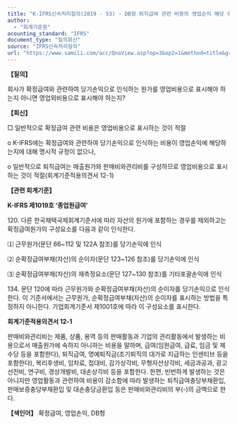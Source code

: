 ```yaml
---
title: "K-IFRS신속처리질의(2019 - 53) - DB형 퇴직급여 관련 비용의 영업손익 해당 여부"
author:
  - "회계기준원"
acounting_standard: "IFRS"
document_type: "질의회신"
source: "IFRS신속처리질의"
url: "https://www.samili.com/acc/QnaView.asp?op=3&op2=1&method=title&group=2124-15;1&orgcode=3&searchword=&page=38&code=K%2DIFRS%EC%8B%A0%EC%86%8D%EC%B2%98%EB%A6%AC%EC%A7%88%EC%9D%98%2D53%3A201904"
---
```

**【질의】**

  

회사가 확정급여와 관련하여 당기손익으로 인식하는 원가를 영업비용으로 표시해야 하는지 아니면 영업외비용으로 표시해야 하는지?

  
  

**【회신】**

  

□ 일반적으로 확정급여 관련 비용은 영업비용으로 표시하는 것이 적절

  

o K-IFRS에는 확정급여와 관련하여 당기손익으로 인식하는 비용이 영업손익에 해당하는지에 대해 명시적 규정이 없으나,

  

o 일반적으로 퇴직급여는 매출원가와 판매비와관리비를 구성하므로 영업비용으로 표시하는 것이 적절(회계기준적용의견서 12-1)

  
  

**【관련 회계기준】**

  

**K-IFRS 제1019호 ‘종업원급여’**

  

120\. 다른 한국채택국제회계기준서에 따라 자산의 원가에 포함하는 경우를 제외하고는 확정급여원가의 구성요소를 다음과 같이 인식한다.

⑴ 근무원가(문단 66~112 및 122A 참조)를 당기손익에 인식

⑵ 순확정급여부채(자산)의 순이자(문단 123~126 참조)를 당기손익에 인식

⑶ 순확정급여부채(자산)의 재측정요소(문단 127~130 참조)를 기타포괄손익에 인식

  

134\. 문단 120에 따라 근무원가와 순확정급여부채(자산)의 순이자를 당기손익으로 인식한다. 이 기준서에서는 근무원가, 순확정급여부채(자산)의 순이자를 표시하는 방법을 특정하지 아니한다. 기업회계기준서 제1001호에 따라 이 구성요소를 표시한다.

  

**회계기준적용의견서 12-1**

  

판매비와관리비는 제품, 상품, 용역 등의 판매활동과 기업의 관리활동에서 발생하는 비용으로서 매출원가에 속하지 아니하는 비용을 말하며, 급여(임원급여, 급료, 임금 및 제수당 등을 포함한다), 퇴직급여, 명예퇴직금(조기퇴직의 대가로 지급하는 인센티브 등을 포함한다), 복리후생비, 임차료, 접대비, 감가상각비, 무형자산상각비, 세금과공과, 광고선전비, 연구비, 경상개발비, 대손상각비 등을 포함한다. 한편, 빈번하게 발생하는 것은 아니지만 영업활동과 관련하여 비용이 감소함에 따라 발생하는 퇴직급여충당부채환입, 판매보증충당부채환입 및 대손충당금환입 등은 판매비와관리비의 부(-)의 금액으로 한다.

  
  

**【색인어】** 확정급여, 영업손익, DB형

